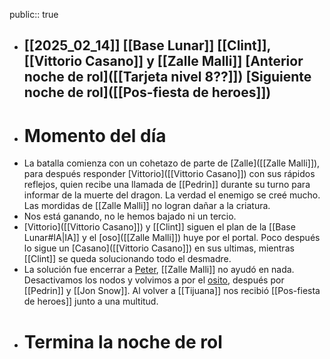 public:: true

- [[2025_02_14]]
  [[Base Lunar]]
  [[Clint]], [[Vittorio Casano]] y [[Zalle Malli]]
  [Anterior noche de rol]([[Tarjeta nivel 8??]])
  [Siguiente noche de rol]([[Pos-fiesta de heroes]])
  ---
- # Momento del día
- La batalla comienza con un cohetazo de parte de [Zalle]([[Zalle Malli]]), para después responder [Vittorio]([[Vittorio Casano]]) con sus rápidos reflejos, quien recibe una llamada de [[Pedrin]] durante su turno para informar de la muerte del dragon. La verdad el enemigo se creé mucho.
  Las mordidas de [[Zalle Malli]] no logran dañar a la criatura.
- Nos está ganando, no le hemos bajado ni un tercio.
- [Vittorio]([[Vittorio Casano]]) y [[Clint]] siguen el plan de la [[Base Lunar#IA|IA]] y el [oso]([[Zalle Malli]]) huye por el portal. Poco después lo sigue un [Casano]([[Vittorio Casano]]) en sus ultimas, mientras [[Clint]] se queda solucionando todo el desmadre.
- La solución fue encerrar a [Peter]([[PT3R]]), [[Zalle Malli]] no ayudó en nada.
  Desactivamos los nodos y volvimos a por el [osito]([[Fred]]), después por [[Pedrin]] y [[Jon Snow]].
  Al volver a [[Tijuana]] nos recibió [[Pos-fiesta de heroes]] junto a una multitud.
- # Termina la noche de rol